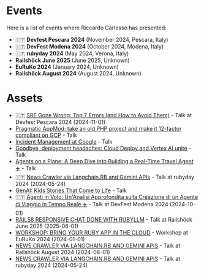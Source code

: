 # Events

Here is a list of events where Riccardo Carlesso has presented:

*   🇮🇹 **Devfest Pescara 2024** (November 2024, Pescara, Italy)
*   🇮🇹 **DevFest Modena 2024** (October 2024, Modena, Italy)
*   🇮🇹 **rubyday 2024** (May 2024, Verona, Italy)
*   **Railshöck June 2025** (June 2025, Unknown)
*   **EuRuKo 2024** (January 2024, Unknown)
*   **Railshöck August 2024** (August 2024, Unknown)

# Assets

*   🇮🇹 [SRE Gone Wrong: Top 7 Errors (and How to Avoid Them)](https://sessionize.com/riccardo-carlesso/) - Talk at Devfest Pescara 2024 (2024-11-01)
*   [Pragmatic AppMod: take an old PHP project and make it 12-factor compliant on GCP](https://sessionize.com/riccardo-carlesso/) - Talk
*   [Incident Management at Google](https://sessionize.com/riccardo-carlesso/) - Talk
*   [Goodbye, deployment headaches: Cloud Deploy and Vertex AI unite](https://sessionize.com/riccardo-carlesso/) - Talk
*   [Agents on a Plane: A Deep Dive into Building a Real-Time Travel Agent ✈️](https://sessionize.com/riccardo-carlesso/) - Talk
*   🇮🇹 [News Crawler via Langchain.RB and Gemini APIs](https://sessionize.com/riccardo-carlesso/) - Talk at rubyday 2024 (2024-05-24)
*   [GenAI: Kids Stories That Come to Life](https://sessionize.com/riccardo-carlesso/) - Talk
*   🇮🇹 [Agenti in Volo: Un'Analisi Approfondita sulla Creazione di un Agente di Viaggio in Tempo Reale ✈️](https://sessionize.com/riccardo-carlesso/) - Talk at DevFest Modena 2024 (2024-10-01)
*   [RAILS8 RESPONSIVE CHAT DONE WITH RUBYLLM](https://www.rubyevents.org/speakers/riccardo-carlesso) - Talk at Railshöck June 2025 (2025-06-01)
*   [WORKSHOP: BRING YOUR RUBY APP IN THE CLOUD](https://www.rubyevents.org/speakers/riccardo-carlesso) - Workshop at EuRuKo 2024 (2024-01-01)
*   [NEWS CRAWLER VIA LANGCHAIN.RB AND GEMINI APIS](https://www.rubyevents.org/speakers/riccardo-carlesso) - Talk at Railshöck August 2024 (2024-08-01)
*   [NEWS CRAWLER VIA LANGCHAIN.RB AND GEMINI APIS](https://www.rubyevents.org/speakers/riccardo-carlesso) - Talk at rubyday 2024 (2024-05-24)
